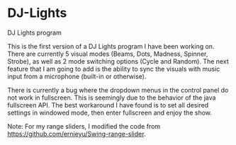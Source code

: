 # DJ-Lights
DJ Lights program

This is the first version of a DJ Lights program I have been working on. There are currently 5 visual modes (Beams, Dots, Madness, Spinner, Strobe), as well as 2 mode switching options (Cycle and Random). The next feature that I am going to add is the ability to sync the visuals with music input from a microphone (built-in or otherwise).

There is currently a bug where the dropdown menus in the control panel do not work in fullscreen. This is seemingly due to the behavior of the java fullscreen API. The best workaround I have found is to set all desired settings in windowed mode, then enter fullscreen and enjoy the show.

Note: For my range sliders, I modified the code from https://github.com/ernieyu/Swing-range-slider.

